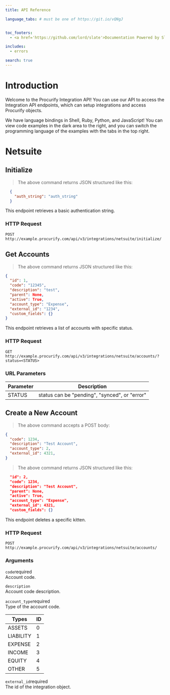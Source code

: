 ```yaml
---
title: API Reference

language_tabs: # must be one of https://git.io/vQNgJ


toc_footers:
  - <a href='https://github.com/lord/slate'>Documentation Powered by Slate</a>

includes:
  - errors

search: true
---
```


# Introduction

Welcome to the Procurify Integration API! You can use our API to access the Integration API endpoints, which can setup integrations and access Procurify objects.

We have language bindings in Shell, Ruby, Python, and JavaScript! You can view code examples in the dark area to the right, and you can switch the programming language of the examples with the tabs in the top right.


# Netsuite

## Initialize

> The above command returns JSON structured like this:

```json
  {
    "auth_string": "auth_string"
  }
```

This endpoint retrieves a basic authentication string.

### HTTP Request

`POST http://example.procurify.com/api/v3/integrations/netsuite/initialize/`


## Get Accounts

> The above command returns JSON structured like this:

```json
{
  "id": 1,
  "code": "12345",
  "description": "test",
  "parent": None,
  "active": True,
  "account_type": "Expense",
  "external_id": "1234",
  "custom_fields": {}
}
```

This endpoint retrieves a list of accounts with specific status.

### HTTP Request

`GET http://example.procurify.com/api/v3/integrations/netsuite/accounts/?status=<STATUS>`

### URL Parameters

Parameter | Description
--------- | -----------
STATUS | status can be "pending", "synced", or "error"

## Create a New Account

> The above command accepts a POST body:

```json
{
  "code": 1234,
  "description": "Test Account",
  "account_type": 2,
  "external_id": 4321,
}
```

> The above command returns JSON structured like this:

```json
  "id": 2,
  "code": 1234,
  "description": "Test Account",
  "parent": None,
  "active": True,
  "account_type": "Expense",
  "external_id": 4321,
  "custom_fields": {}
```

This endpoint deletes a specific kitten.

### HTTP Request

`POST http://example.procurify.com/api/v3/integrations/netsuite/accounts/`

### Arguments



<code>code</code><span class="required-tag">required</span><br />
Account code.



<code>description</code><br />
Account code description.


<code>account_type</code><span class="required-tag">required</span><br />
Type of the account code.

Types | ID
--------- | -----------
ASSETS | 0
LIABILITY | 1
EXPENSE | 2
INCOME | 3
EQUITY | 4
OTHER | 5




<code>external_id</code><span class="required-tag">required</span><br />
The id of the integration object.


